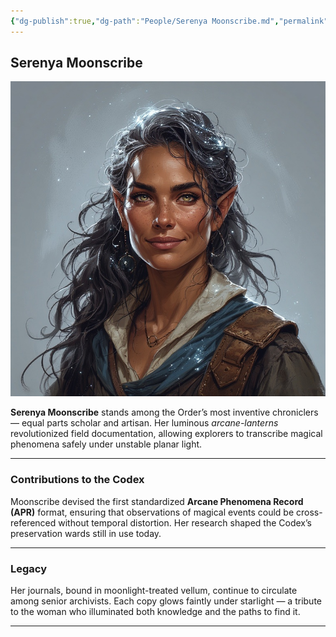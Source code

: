 ```yaml
---
{"dg-publish":true,"dg-path":"People/Serenya Moonscribe.md","permalink":"/people/serenya-moonscribe/","tags":["NPC","guild"],"dgShowFileTree":true}
---
```


## **Serenya Moonscribe**

![Serenya_Moonscribe.jpg](/img/user/_assets/WestMarchesStyle/NPC%20Portraits/Serenya_Moonscribe.jpg)

**Serenya Moonscribe** stands among the Order’s most inventive chroniclers — equal parts scholar and artisan. Her luminous _arcane-lanterns_ revolutionized field documentation, allowing explorers to transcribe magical phenomena safely under unstable planar light.

---

### Contributions to the Codex

Moonscribe devised the first standardized **Arcane Phenomena Record (APR)** format, ensuring that observations of magical events could be cross-referenced without temporal distortion. Her research shaped the Codex’s preservation wards still in use today.

---

### Legacy

Her journals, bound in moonlight-treated vellum, continue to circulate among senior archivists. Each copy glows faintly under starlight — a tribute to the woman who illuminated both knowledge and the paths to find it.

---